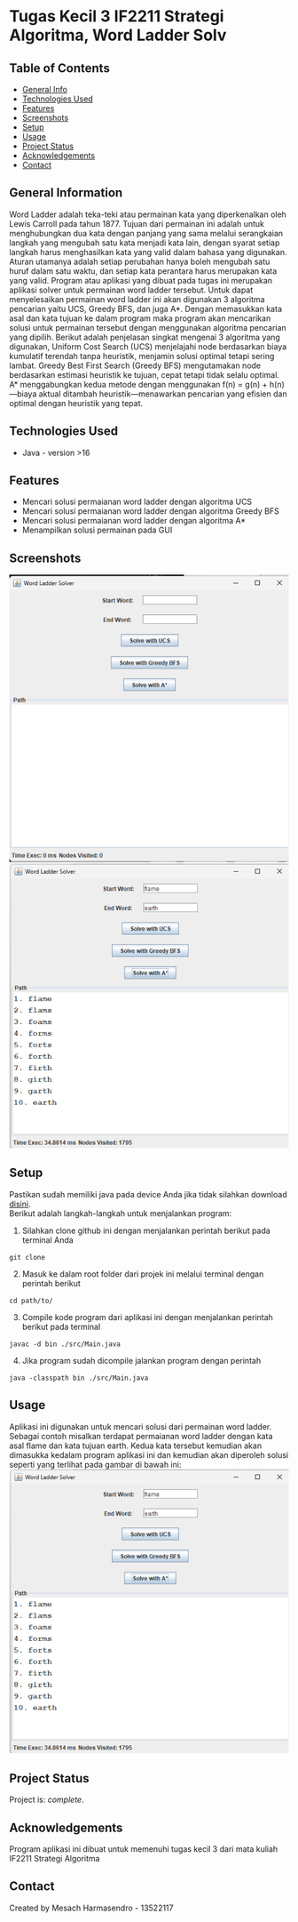 # Tugas Kecil 3 IF2211 Strategi Algoritma, Word Ladder Solv

## Table of Contents
* [General Info](#general-information)
* [Technologies Used](#technologies-used)
* [Features](#features)
* [Screenshots](#screenshots)
* [Setup](#setup)
* [Usage](#usage)
* [Project Status](#project-status)
* [Acknowledgements](#acknowledgements)
* [Contact](#contact)


## General Information
Word Ladder adalah teka-teki atau permainan kata yang diperkenalkan oleh Lewis Carroll pada tahun 1877. Tujuan dari permainan ini adalah untuk menghubungkan dua kata dengan panjang yang sama melalui serangkaian langkah yang mengubah satu kata menjadi kata lain, dengan syarat setiap langkah harus menghasilkan kata yang valid dalam bahasa yang digunakan. Aturan utamanya adalah setiap perubahan hanya boleh mengubah satu huruf dalam satu waktu, dan setiap kata perantara harus merupakan kata yang valid. Program atau aplikasi yang dibuat pada tugas ini merupakan aplikasi solver untuk permainan word ladder tersebut. Untuk dapat menyelesaikan permainan word ladder ini akan digunakan 3 algoritma pencarian yaitu UCS, Greedy BFS, dan juga A*. Dengan memasukkan kata asal dan kata tujuan ke dalam program maka program akan mencarikan solusi untuk permainan tersebut dengan menggunakan algoritma pencarian yang dipilih. Berikut adalah penjelasan singkat mengenai 3 algoritma yang digunakan, Uniform Cost Search (UCS) menjelajahi node berdasarkan biaya kumulatif terendah tanpa heuristik, menjamin solusi optimal tetapi sering lambat. Greedy Best First Search (Greedy BFS) mengutamakan node berdasarkan estimasi heuristik ke tujuan, cepat tetapi tidak selalu optimal. A* menggabungkan kedua metode dengan menggunakan f(n) = g(n) + h(n)—biaya aktual ditambah heuristik—menawarkan pencarian yang efisien dan optimal dengan heuristik yang tepat.


## Technologies Used
- Java - version >16


## Features
- Mencari solusi permaianan word ladder dengan algoritma UCS
- Mencari solusi permaianan word ladder dengan algoritma Greedy BFS
- Mencari solusi permaianan word ladder dengan algoritma A*
- Menampilkan solusi permainan pada GUI


## Screenshots
![Example screenshot](./img/empty.png)
![Example screenshot](./img/flame-earth.png)


## Setup
Pastikan sudah memiliki java pada device Anda jika tidak silahkan download [disini](https://www.oracle.com/id/java/technologies/downloads/). <br>
Berikut adalah langkah-langkah untuk menjalankan program:
1. Silahkan clone github ini dengan menjalankan perintah berikut pada terminal Anda
```
git clone
```

2. Masuk ke dalam root folder dari projek ini melalui terminal dengan perintah berikut
```
cd path/to/
```

3. Compile kode program dari aplikasi ini dengan menjalankan perintah berikut pada terminal
```
javac -d bin ./src/Main.java
```

4. Jika program sudah dicompile jalankan program dengan perintah
```
java -classpath bin ./src/Main.java
```


## Usage
Aplikasi ini digunakan untuk mencari solusi dari permainan word ladder. Sebagai contoh misalkan terdapat permaianan word ladder dengan kata asal flame dan kata tujuan earth. Kedua kata tersebut kemudian akan dimasukka kedalam program aplikasi ini dan kemudian akan diperoleh solusi seperti yang terlihat pada gambar di bawah ini: <br>
![Example screenshot](./img/flame-earth.png)


## Project Status
Project is: _complete_.


## Acknowledgements
Program aplikasi ini dibuat untuk memenuhi tugas kecil 3 dari mata kuliah IF2211 Strategi Algoritma 


## Contact
Created by Mesach Harmasendro - 13522117

